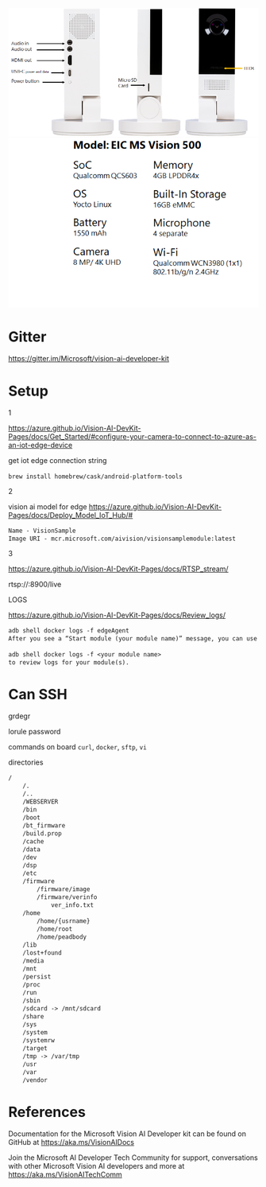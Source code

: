 <img src="img/vai-ports.png">
<img src="img/vai-specs.png">

# Gitter

https://gitter.im/Microsoft/vision-ai-developer-kit

# Setup

1

https://azure.github.io/Vision-AI-DevKit-Pages/docs/Get_Started/#configure-your-camera-to-connect-to-azure-as-an-iot-edge-device

get iot edge connection string

`brew install homebrew/cask/android-platform-tools`

2

vision ai model for edge
https://azure.github.io/Vision-AI-DevKit-Pages/docs/Deploy_Model_IoT_Hub/#

```
Name - VisionSample
Image URI - mcr.microsoft.com/aivision/visionsamplemodule:latest
```

3

https://azure.github.io/Vision-AI-DevKit-Pages/docs/RTSP_stream/

rtsp://<IP address>:8900/live


LOGS

https://azure.github.io/Vision-AI-DevKit-Pages/docs/Review_logs/

```
adb shell docker logs -f edgeAgent
After you see a “Start module (your module name)” message, you can use

adb shell docker logs -f <your module name>
to review logs for your module(s).
```

# Can SSH
grdegr

lorule password

commands on board `curl`, `docker`,  `sftp`, `vi`

directories
```
/
    /.
    /..
    /WEBSERVER
    /bin
    /boot
    /bt_firmware
    /build.prop
    /cache
    /data
    /dev
    /dsp
    /etc
    /firmware
        /firmware/image
        /firmware/verinfo
            ver_info.txt
    /home
        /home/{usrname}
        /home/root
        /home/peadbody
    /lib
    /lost+found
    /media
    /mnt
    /persist
    /proc
    /run
    /sbin
    /sdcard -> /mnt/sdcard
    /share
    /sys
    /system
    /systemrw
    /target
    /tmp -> /var/tmp
    /usr
    /var
    /vendor
```


# References
Documentation for the Microsoft Vision AI Developer kit can be found on GitHub at https://aka.ms/VisionAIDocs

Join the Microsoft AI Developer Tech Community for support, conversations with other Microsoft Vision AI developers and more at https://aka.ms/VisionAITechComm